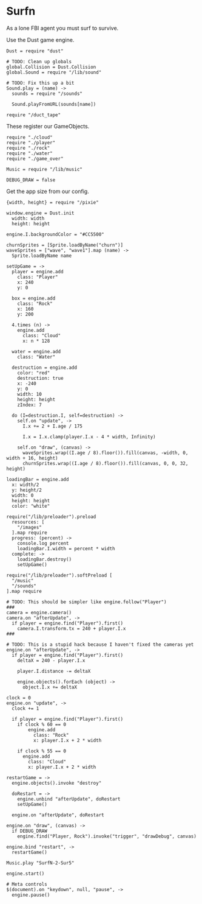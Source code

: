 Surfn
=====

As a lone FBI agent you must surf to survive.

Use the Dust game engine.

    Dust = require "dust"

    # TODO: Clean up globals
    global.Collision = Dust.Collision
    global.Sound = require "/lib/sound"

    # TODO: Fix this up a bit
    Sound.play = (name) ->
      sounds = require "/sounds"

      Sound.playFromURL(sounds[name])

    require "/duct_tape"

These register our GameObjects.

    require "./cloud"
    require "./player"
    require "./rock"
    require "./water"
    require "./game_over"

    Music = require "/lib/music"

    DEBUG_DRAW = false

Get the app size from our config.

    {width, height} = require "/pixie"

    window.engine = Dust.init
      width: width
      height: height

    engine.I.backgroundColor = "#CC5500"

    churnSprites = [Sprite.loadByName("churn")]
    waveSprites = ["wave", "wave1"].map (name) ->
      Sprite.loadByName name

    setUpGame = ->
      player = engine.add
        class: "Player"
        x: 240
        y: 0

      box = engine.add
        class: "Rock"
        x: 160
        y: 200

      4.times (n) ->
        engine.add
          class: "Cloud"
          x: n * 128

      water = engine.add
        class: "Water"

      destruction = engine.add
        color: "red"
        destruction: true
        x: -240
        y: 0
        width: 10
        height: height
        zIndex: 7

      do (I=destruction.I, self=destruction) ->
        self.on "update", ->
          I.x += 2 + I.age / 175

          I.x = I.x.clamp(player.I.x - 4 * width, Infinity)

        self.on "draw", (canvas) ->
          waveSprites.wrap((I.age / 8).floor()).fill(canvas, -width, 0, width + 16, height)
          churnSprites.wrap((I.age / 8).floor()).fill(canvas, 0, 0, 32, height)

    loadingBar = engine.add
      x: width/2
      y: height/2
      width: 0
      height: height
      color: "white"

    require("/lib/preloader").preload
      resources: [
        "/images"
      ].map require
      progress: (percent) ->
        console.log percent
        loadingBar.I.width = percent * width
      complete: ->
        loadingBar.destroy()
        setUpGame()

    require("/lib/preloader").softPreload [
      "/music"
      "/sounds"
    ].map require

    # TODO: This should be simpler like engine.follow("Player")
    ###
    camera = engine.camera()
    camera.on "afterUpdate", ->
      if player = engine.find("Player").first()
        camera.I.transform.tx = 240 + player.I.x
    ###

    # TODO: This is a stupid hack because I haven't fixed the cameras yet
    engine.on "afterUpdate", ->
      if player = engine.find("Player").first()
        deltaX = 240 - player.I.x

        player.I.distance -= deltaX

        engine.objects().forEach (object) ->
          object.I.x += deltaX

    clock = 0
    engine.on "update", ->
      clock += 1

      if player = engine.find("Player").first()
        if clock % 60 == 0
            engine.add
              class: "Rock"
              x: player.I.x + 2 * width

        if clock % 55 == 0
          engine.add
            class: "Cloud"
            x: player.I.x + 2 * width

    restartGame = ->
      engine.objects().invoke "destroy"

      doRestart = ->
        engine.unbind "afterUpdate", doRestart
        setUpGame()

      engine.on "afterUpdate", doRestart

    engine.on "draw", (canvas) ->
      if DEBUG_DRAW
        engine.find("Player, Rock").invoke("trigger", "drawDebug", canvas)

    engine.bind "restart", ->
      restartGame()

    Music.play "SurfN-2-Sur5"

    engine.start()

    # Meta controls
    $(document).on "keydown", null, "pause", ->
      engine.pause()
